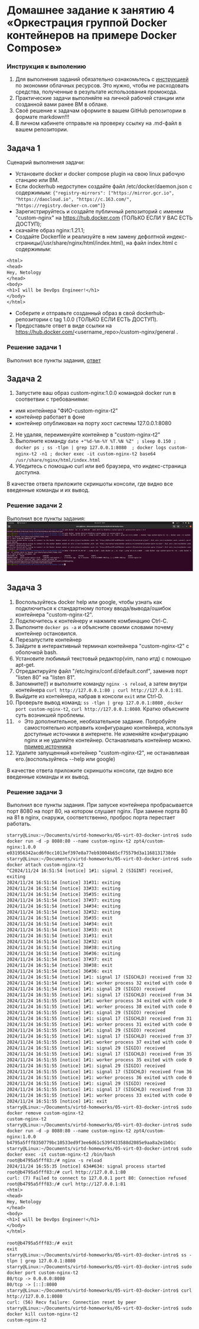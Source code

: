 
# Домашнее задание к занятию 4 «Оркестрация группой Docker контейнеров на примере Docker Compose»

### Инструкция к выполению

1. Для выполнения заданий обязательно ознакомьтесь с [инструкцией](https://github.com/netology-code/devops-materials/blob/master/cloudwork.MD) по экономии облачных ресурсов. Это нужно, чтобы не расходовать средства, полученные в результате использования промокода.
2. Практические задачи выполняйте на личной рабочей станции или созданной вами ранее ВМ в облаке.
3. Своё решение к задачам оформите в вашем GitHub репозитории в формате markdown!!!
4. В личном кабинете отправьте на проверку ссылку на .md-файл в вашем репозитории.

## Задача 1

Сценарий выполнения задачи:
- Установите docker и docker compose plugin на свою linux рабочую станцию или ВМ.
- Если dockerhub недоступен создайте файл /etc/docker/daemon.json с содержимым: ```{"registry-mirrors": ["https://mirror.gcr.io", "https://daocloud.io", "https://c.163.com/", "https://registry.docker-cn.com"]}```
- Зарегистрируйтесь и создайте публичный репозиторий  с именем "custom-nginx" на https://hub.docker.com (ТОЛЬКО ЕСЛИ У ВАС ЕСТЬ ДОСТУП);
- скачайте образ nginx:1.21.1;
- Создайте Dockerfile и реализуйте в нем замену дефолтной индекс-страницы(/usr/share/nginx/html/index.html), на файл index.html с содержимым:
```
<html>
<head>
Hey, Netology
</head>
<body>
<h1>I will be DevOps Engineer!</h1>
</body>
</html>
```
- Соберите и отправьте созданный образ в свой dockerhub-репозитории c tag 1.0.0 (ТОЛЬКО ЕСЛИ ЕСТЬ ДОСТУП). 
- Предоставьте ответ в виде ссылки на https://hub.docker.com/<username_repo>/custom-nginx/general .

### Решение задачи 1
Выполнил все пункты задания, [ответ](https://hub.docker.com/r/zpt4/custom-nginx/tags) 

## Задача 2
1. Запустите ваш образ custom-nginx:1.0.0 командой docker run в соответвии с требованиями:
- имя контейнера "ФИО-custom-nginx-t2"
- контейнер работает в фоне
- контейнер опубликован на порту хост системы 127.0.0.1:8080
2. Не удаляя, переименуйте контейнер в "custom-nginx-t2"
3. Выполните команду ```date +"%d-%m-%Y %T.%N %Z" ; sleep 0.150 ; docker ps ; ss -tlpn | grep 127.0.0.1:8080  ; docker logs custom-nginx-t2 -n1 ; docker exec -it custom-nginx-t2 base64 /usr/share/nginx/html/index.html```
4. Убедитесь с помощью curl или веб браузера, что индекс-страница доступна.

В качестве ответа приложите скриншоты консоли, где видно все введенные команды и их вывод.

### Решение задачи 2
Выполнил все пункты задания:
![7.png](images/7.png)

## Задача 3
1. Воспользуйтесь docker help или google, чтобы узнать как подключиться к стандартному потоку ввода/вывода/ошибок контейнера "custom-nginx-t2".
2. Подключитесь к контейнеру и нажмите комбинацию Ctrl-C.
3. Выполните ```docker ps -a``` и объясните своими словами почему контейнер остановился.
4. Перезапустите контейнер
5. Зайдите в интерактивный терминал контейнера "custom-nginx-t2" с оболочкой bash.
6. Установите любимый текстовый редактор(vim, nano итд) с помощью apt-get.
7. Отредактируйте файл "/etc/nginx/conf.d/default.conf", заменив порт "listen 80" на "listen 81".
8. Запомните(!) и выполните команду ```nginx -s reload```, а затем внутри контейнера ```curl http://127.0.0.1:80 ; curl http://127.0.0.1:81```.
9. Выйдите из контейнера, набрав в консоли  ```exit``` или Ctrl-D.
10. Проверьте вывод команд: ```ss -tlpn | grep 127.0.0.1:8080``` , ```docker port custom-nginx-t2```, ```curl http://127.0.0.1:8080```. Кратко объясните суть возникшей проблемы.
11. * Это дополнительное, необязательное задание. Попробуйте самостоятельно исправить конфигурацию контейнера, используя доступные источники в интернете. Не изменяйте конфигурацию nginx и не удаляйте контейнер. Останавливать контейнер можно. [пример источника](https://www.baeldung.com/linux/assign-port-docker-container)
12. Удалите запущенный контейнер "custom-nginx-t2", не останавливая его.(воспользуйтесь --help или google)

В качестве ответа приложите скриншоты консоли, где видно все введенные команды и их вывод.

### Решение задачи 3
Выполнил все пункты задания. При запуске контейнера пробрасывается порт 8080 на порт 80, на котором слушает nginx. При замене порта 80 на 81 в nginx, снаружи, соответственно, проброс порта перестает работать. 

```
starry@Linux:~/Documents/virtd-homeworks/05-virt-03-docker-intro$ sudo docker run -d -p 8080:80 --name custom-nginx-t2 zpt4/custom-nginx:1.0.0
e031956342acd6f0cc1013ef397e8a77eb93004b65cf75579d3a1168131738de
starry@Linux:~/Documents/virtd-homeworks/05-virt-03-docker-intro$ sudo docker attach custom-nginx-t2
^C2024/11/24 16:51:54 [notice] 1#1: signal 2 (SIGINT) received, exiting
2024/11/24 16:51:54 [notice] 31#31: exiting
2024/11/24 16:51:54 [notice] 33#33: exiting
2024/11/24 16:51:54 [notice] 35#35: exiting
2024/11/24 16:51:54 [notice] 37#37: exiting
2024/11/24 16:51:54 [notice] 34#34: exiting
2024/11/24 16:51:54 [notice] 32#32: exiting
2024/11/24 16:51:54 [notice] 35#35: exit
2024/11/24 16:51:54 [notice] 34#34: exit
2024/11/24 16:51:54 [notice] 33#33: exit
2024/11/24 16:51:54 [notice] 31#31: exit
2024/11/24 16:51:54 [notice] 32#32: exit
2024/11/24 16:51:54 [notice] 38#38: exiting
2024/11/24 16:51:54 [notice] 36#36: exiting
2024/11/24 16:51:54 [notice] 37#37: exit
2024/11/24 16:51:54 [notice] 38#38: exit
2024/11/24 16:51:54 [notice] 36#36: exit
2024/11/24 16:51:54 [notice] 1#1: signal 17 (SIGCHLD) received from 32
2024/11/24 16:51:54 [notice] 1#1: worker process 32 exited with code 0
2024/11/24 16:51:54 [notice] 1#1: signal 29 (SIGIO) received
2024/11/24 16:51:55 [notice] 1#1: signal 17 (SIGCHLD) received from 34
2024/11/24 16:51:55 [notice] 1#1: worker process 34 exited with code 0
2024/11/24 16:51:55 [notice] 1#1: worker process 38 exited with code 0
2024/11/24 16:51:55 [notice] 1#1: signal 29 (SIGIO) received
2024/11/24 16:51:55 [notice] 1#1: signal 17 (SIGCHLD) received from 31
2024/11/24 16:51:55 [notice] 1#1: worker process 31 exited with code 0
2024/11/24 16:51:55 [notice] 1#1: signal 29 (SIGIO) received
2024/11/24 16:51:55 [notice] 1#1: signal 17 (SIGCHLD) received from 37
2024/11/24 16:51:55 [notice] 1#1: worker process 37 exited with code 0
2024/11/24 16:51:55 [notice] 1#1: signal 29 (SIGIO) received
2024/11/24 16:51:55 [notice] 1#1: signal 17 (SIGCHLD) received from 35
2024/11/24 16:51:55 [notice] 1#1: worker process 35 exited with code 0
2024/11/24 16:51:55 [notice] 1#1: signal 29 (SIGIO) received
2024/11/24 16:51:55 [notice] 1#1: signal 17 (SIGCHLD) received from 36
2024/11/24 16:51:55 [notice] 1#1: worker process 36 exited with code 0
2024/11/24 16:51:55 [notice] 1#1: signal 29 (SIGIO) received
2024/11/24 16:51:55 [notice] 1#1: signal 17 (SIGCHLD) received from 33
2024/11/24 16:51:55 [notice] 1#1: worker process 33 exited with code 0
2024/11/24 16:51:55 [notice] 1#1: exit
starry@Linux:~/Documents/virtd-homeworks/05-virt-03-docker-intro$ sudo docker remove custom-nginx-t2
custom-nginx-t2
starry@Linux:~/Documents/virtd-homeworks/05-virt-03-docker-intro$ sudo docker run -d -p 8080:80 --name custom-nginx-t2 zpt4/custom-nginx:1.0.0
b4795a5fff8350779bc10533ed9f3ee6d61c539f433588d2085e9aa8a2e1b01c
starry@Linux:~/Documents/virtd-homeworks/05-virt-03-docker-intro$ sudo docker exec -it custom-nginx-t2 /bin/bash
root@b4795a5fff83:/# nginx -s reload
2024/11/24 16:55:35 [notice] 634#634: signal process started
root@b4795a5fff83:/# curl http://127.0.0.1:80
curl: (7) Failed to connect to 127.0.0.1 port 80: Connection refused
root@b4795a5fff83:/# curl http://127.0.0.1:81
<html>
<head>
Hey, Netology
</head>
<body>
<h1>I will be DevOps Engineer!</h1>
</body>
</html>

root@b4795a5fff83:/# exit
exit
starry@Linux:~/Documents/virtd-homeworks/05-virt-03-docker-intro$ ss -tlpn | grep 127.0.0.1:8080
starry@Linux:~/Documents/virtd-homeworks/05-virt-03-docker-intro$ sudo docker port custom-nginx-t2
80/tcp -> 0.0.0.0:8080
80/tcp -> [::]:8080
starry@Linux:~/Documents/virtd-homeworks/05-virt-03-docker-intro$ curl http://127.0.0.1:8080
curl: (56) Recv failure: Connection reset by peer
starry@Linux:~/Documents/virtd-homeworks/05-virt-03-docker-intro$ sudo docker kill custom-nginx-t2
custom-nginx-t2
```

